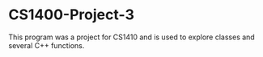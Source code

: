 # CS1400-Project-3

This program was a project for CS1410 and is used to explore classes  and several C++ functions.
